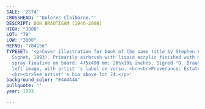 ```yaml
---
SALE: '2574'
CROSSHEAD: '"Dolores Claiborne."'
DESCRIPT: DON BRAUTIGAM (1946-2008)
HIGH: "3000"
LOT: "79"
LOW: "2000"
REFNO: "784156"
TYPESET: '<p>Cover illustration for book of the same title by Stephen King (New York:
  Signet, 1993). Primarily airbrush with liquid acrylic finished with Krylon artist
  spray fixative on board. 475x490 mm; 26½x19¼ inches. Signed "D. Brautigam" in lower
  left image, with artist''s label on verso. <br><br>Provenance: Estate of the artist.
  <br><br>See artist''s bio above lot 74.</p>'
background_color: "#4A4A4A"
pullquote: ''
year: 1993

---
```

